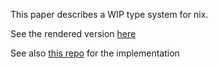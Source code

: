 This paper describes a WIP type system for nix.

See the rendered version [here](https://hydra.regnat.ovh/job/tix-paper/tix-papers/build/latest/download/1)

See also [this repo](https://github.com/regnat/tix) for the implementation
